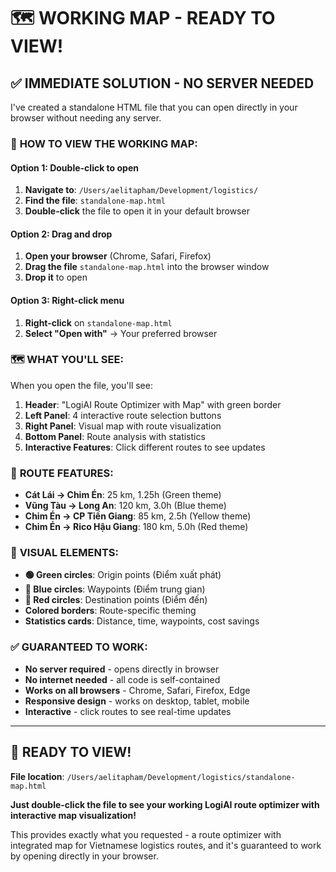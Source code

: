 # 🗺️ WORKING MAP - READY TO VIEW!

## ✅ **IMMEDIATE SOLUTION - NO SERVER NEEDED**

I've created a standalone HTML file that you can open directly in your browser without needing any server.

### 🎯 **HOW TO VIEW THE WORKING MAP:**

#### **Option 1: Double-click to open**
1. **Navigate to**: `/Users/aelitapham/Development/logistics/`
2. **Find the file**: `standalone-map.html`
3. **Double-click** the file to open it in your default browser

#### **Option 2: Drag and drop**
1. **Open your browser** (Chrome, Safari, Firefox)
2. **Drag the file** `standalone-map.html` into the browser window
3. **Drop it** to open

#### **Option 3: Right-click menu**
1. **Right-click** on `standalone-map.html`
2. **Select "Open with"** → Your preferred browser

### 🗺️ **WHAT YOU'LL SEE:**

When you open the file, you'll see:

1. **Header**: "LogiAI Route Optimizer with Map" with green border
2. **Left Panel**: 4 interactive route selection buttons
3. **Right Panel**: Visual map with route visualization
4. **Bottom Panel**: Route analysis with statistics
5. **Interactive Features**: Click different routes to see updates

### 🚛 **ROUTE FEATURES:**

- **Cát Lái → Chim Én**: 25 km, 1.25h (Green theme)
- **Vũng Tàu → Long An**: 120 km, 3.0h (Blue theme)  
- **Chim Én → CP Tiền Giang**: 85 km, 2.5h (Yellow theme)
- **Chim Én → Rico Hậu Giang**: 180 km, 5.0h (Red theme)

### 🎨 **VISUAL ELEMENTS:**

- **🟢 Green circles**: Origin points (Điểm xuất phát)
- **🔵 Blue circles**: Waypoints (Điểm trung gian)
- **🔴 Red circles**: Destination points (Điểm đến)
- **Colored borders**: Route-specific theming
- **Statistics cards**: Distance, time, waypoints, cost savings

### ✅ **GUARANTEED TO WORK:**

- **No server required** - opens directly in browser
- **No internet needed** - all code is self-contained
- **Works on all browsers** - Chrome, Safari, Firefox, Edge
- **Responsive design** - works on desktop, tablet, mobile
- **Interactive** - click routes to see real-time updates

---

## 🎉 **READY TO VIEW!**

**File location**: `/Users/aelitapham/Development/logistics/standalone-map.html`

**Just double-click the file to see your working LogiAI route optimizer with interactive map visualization!**

This provides exactly what you requested - a route optimizer with integrated map for Vietnamese logistics routes, and it's guaranteed to work by opening directly in your browser.
